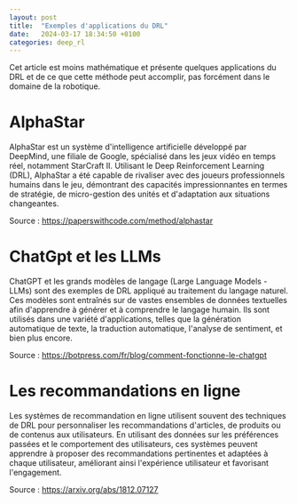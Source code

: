 ```yaml
---
layout: post
title:  "Exemples d'applications du DRL"
date:   2024-03-17 18:34:50 +0100
categories: deep_rl
---
```

<link rel="stylesheet" href="https://picorba.github.io/Rapport-veille-technologique/assets/css/theme_dark.css">
<div class="texte">
Cet article est moins mathématique et présente quelques applications du DRL et de ce que cette méthode peut accomplir, pas forcément dans le domaine de la robotique.
</div>

# AlphaStar

<div class="texte">
AlphaStar est un système d'intelligence artificielle développé par DeepMind, une filiale de Google, spécialisé dans les jeux vidéo en temps réel, notamment StarCraft II. Utilisant le Deep Reinforcement Learning (DRL), AlphaStar a été capable de rivaliser avec des joueurs professionnels humains dans le jeu, démontrant des capacités impressionnantes en termes de stratégie, de micro-gestion des unités et d'adaptation aux situations changeantes.


Source : https://paperswithcode.com/method/alphastar
</div>

# ChatGpt et les LLMs

<div class="texte">
ChatGPT et les grands modèles de langage (Large Language Models - LLMs) sont des exemples de DRL appliqué au traitement du langage naturel. Ces modèles sont entraînés sur de vastes ensembles de données textuelles afin d'apprendre à générer et à comprendre le langage humain. Ils sont utilisés dans une variété d'applications, telles que la génération automatique de texte, la traduction automatique, l'analyse de sentiment, et bien plus encore.


Source : https://botpress.com/fr/blog/comment-fonctionne-le-chatgpt
</div>

# Les recommandations en ligne

<div class="texte">
Les systèmes de recommandation en ligne utilisent souvent des techniques de DRL pour personnaliser les recommandations d'articles, de produits ou de contenus aux utilisateurs. En utilisant des données sur les préférences passées et le comportement des utilisateurs, ces systèmes peuvent apprendre à proposer des recommandations pertinentes et adaptées à chaque utilisateur, améliorant ainsi l'expérience utilisateur et favorisant l'engagement.

Source : https://arxiv.org/abs/1812.07127

</div>
